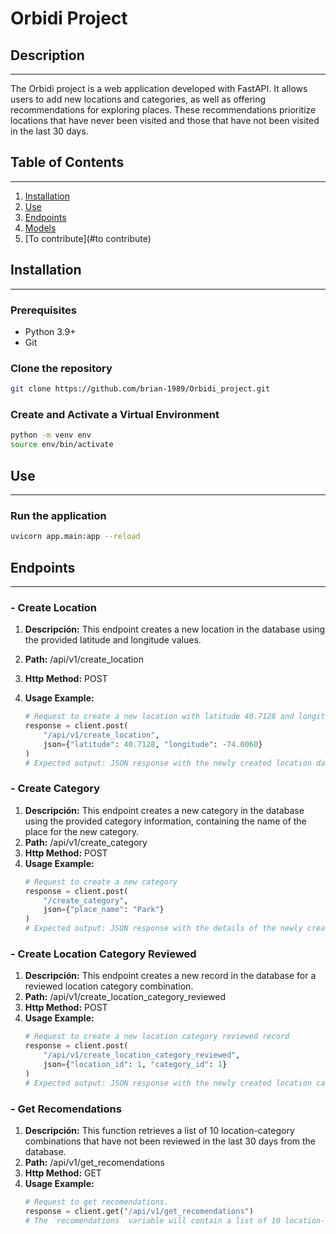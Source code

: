 # **Orbidi Project**

## **Description**
---
The Orbidi project is a web application developed with FastAPI. It allows users to add new locations and categories, as well as offering recommendations for exploring places. These recommendations prioritize locations that have never been visited and those that have not been visited in the last 30 days.

## **Table of Contents**
---
1. [Installation](#instalación)
2. [Use](#use)
3. [Endpoints](#endpoints)
4. [Models](#models)
5. [To contribute](#to contribute)

## **Installation**
---

### **Prerequisites**
- Python 3.9+
- Git

### Clone the repository
```bash
git clone https://github.com/brian-1989/Orbidi_project.git
```

### **Create and Activate a Virtual Environment**
```bash
python -m venv env
source env/bin/activate
```

## **Use**
---
### **Run the application**
```bash
uvicorn app.main:app --reload
```

## **Endpoints**
---
### - **Create Location**
1. **Descripción:**
This endpoint creates a new location in the database using the provided latitude and longitude values.

2. **Path:**
/api/v1/create_location

3. **Http Method:**
POST

4. **Usage Example:**
    ```python
    # Request to create a new location with latitude 40.7128 and longitude -74.0060
    response = client.post(
        "/api/v1/create_location",
        json={"latitude": 40.7128, "longitude": -74.0060}
    )
    # Expected output: JSON response with the newly created location data and status code 201.
    ```

### - **Create Category**
1. **Descripción:**
This endpoint creates a new category in the database using the provided category information, containing the name of the place for the new category.
2. **Path:**
/api/v1/create_category
3. **Http Method:**
POST
4. **Usage Example:**
    ```python
    # Request to create a new category
    response = client.post(
        "/create_category",
        json={"place_name": "Park"}
    )
    # Expected output: JSON response with the details of the newly created category and status 201.
    ```

### - **Create Location Category Reviewed**
1. **Descripción:**
This endpoint creates a new record in the database for a reviewed location category combination.
2. **Path:**
/api/v1/create_location_category_reviewed
3. **Http Method:**
POST
4. **Usage Example:**
    ```python
    # Request to create a new location category reviewed record
    response = client.post(
        "/api/v1/create_location_category_reviewed",
        json={"location_id": 1, "category_id": 1}
    )
    # Expected output: JSON response with the newly created location category reviewed record and status 201.
    ```

### - **Get Recomendations**
1. **Descripción:**
This function retrieves a list of 10 location-category combinations that have not been reviewed in the last 30 days from the database.
2. **Path:**
/api/v1/get_recomendations
3. **Http Method:**
GET
4. **Usage Example:**
    ```python
    # Request to get recomendations.
    response = client.get("/api/v1/get_recomendations")
    # The `recomendations` variable will contain a list of 10 location-category combinations that have not been reviewed in the last 30 days and status 200.
    ```
